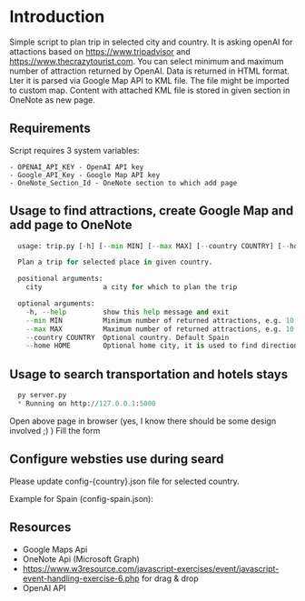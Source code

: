 # Introduction

Simple script to plan trip in selected city and country. It is asking openAI for attactions based on <https://www.tripadvisor> and <https://www.thecrazytourist.com>.
You can select minimum and maximum number of attraction returned by OpenAI. Data is returned in HTML format. Lter it is parsed via Google Map API to KML file. The file might be imported to custom map. Content with attached KML file is stored in given section in OneNote as new page.

## Requirements

Script requires 3 system variables:

    - OPENAI_API_KEY - OpenAI API key
    - Google_API_Key - Google Map API key
    - OneNote_Section_Id - OneNote section to which add page

## Usage to find attractions, create Google Map and add page to OneNote

```python
  usage: trip.py [-h] [--min MIN] [--max MAX] [--country COUNTRY] [--home HOME] city

  Plan a trip for selected place in given country.

  positional arguments:
    city               a city for which to plan the trip

  optional arguments:
    -h, --help         show this help message and exit
    --min MIN          Minimum number of returned attractions, e.g. 10. Default 15
    --max MAX          Maximum number of returned attractions, e.g. 10. Default 20
    --country COUNTRY  Optional country. Default Spain
    --home HOME        Optional home city, it is used to find direction to selected city. Default Barcelona
  ```

## Usage to search transportation and hotels stays

```python
  py server.py
  * Running on http://127.0.0.1:5000
```

 Open above page in browser (yes, I know there should be some design involved ;) )
 Fill the form

 ## Configure websties use during seard

 Please update config-{country}.json file for selected country.

 Example for Spain (config-spain.json):

 ## Resources

 - Google Maps Api
 - OneNote Api (Microsoft Graph)
 - https://www.w3resource.com/javascript-exercises/event/javascript-event-handling-exercise-6.php for drag & drop
 - OpenAI API